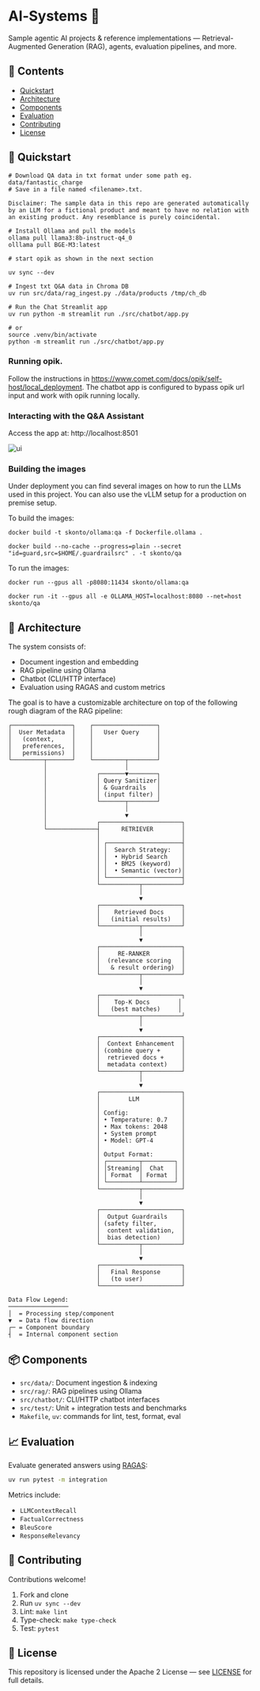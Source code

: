 # AI‑Systems 🚀
Sample agentic AI projects & reference implementations — Retrieval-Augmented Generation (RAG), agents, evaluation pipelines, and more.

## 📑 Contents

- [Quickstart](#-quickstart)
- [Architecture](#-architecture)
- [Components](#-components)
- [Evaluation](#-evaluation)
- [Contributing](#-contributing)
- [License](#-license)

## 🔧 Quickstart

```
# Download QA data in txt format under some path eg. data/fantastic_charge
# Save in a file named <filename>.txt.

Disclaimer: The sample data in this repo are generated automatically by an LLM for a fictional product and meant to have no relation with an existing product. Any resemblance is purely coincidental.

# Install Ollama and pull the models
ollama pull llama3:8b-instruct-q4_0
olllama pull BGE-M3:latest

# start opik as shown in the next section

uv sync --dev

# Ingest txt Q&A data in Chroma DB
uv run src/data/rag_ingest.py ./data/products /tmp/ch_db

# Run the Chat Streamlit app
uv run python -m streamlit run ./src/chatbot/app.py

# or
source .venv/bin/activate
python -m streamlit run ./src/chatbot/app.py
```

### Running opik.

Follow the instructions in https://www.comet.com/docs/opik/self-host/local_deployment.
The chatbot app is configured to bypass opik url input and work with opik running locally.


### Interacting with the Q&A Assistant

Access the app at: http://localhost:8501

![ui](./ui.png)


### Building the images

Under deployment you can find several images on how to run the LLMs used in this project.
You can also use the vLLM setup for a production on premise setup.

To build the images:

```
docker build -t skonto/ollama:qa -f Dockerfile.ollama .

docker build --no-cache --progress=plain --secret "id=guard,src=$HOME/.guardrailsrc" . -t skonto/qa
```

To run the images:

```
docker run --gpus all -p8080:11434 skonto/ollama:qa

docker run -it --gpus all -e OLLAMA_HOST=localhost:8080 --net=host skonto/qa
```

## 🧠 Architecture

The system consists of:
- Document ingestion and embedding
- RAG pipeline using Ollama
- Chatbot (CLI/HTTP interface)
- Evaluation using RAGAS and custom metrics

The goal is to have a customizable architecture on top of the following rough diagram of the RAG pipeline:

```text
┌─────────────────┐    ┌──────────────────┐
│  User Metadata  │    │   User Query     │
│   (context,     │    │                  │
│   preferences,  │    │                  │
│   permissions)  │    │                  │
└─────────┬───────┘    └─────────┬────────┘
          │                      │
          │              ┌───────▼────────┐
          │              │ Query Sanitizer│
          │              │ & Guardrails   │
          │              │ (input filter) │
          │              └───────┬────────┘
          │                      │
          │                      ▼
          │              ┌───────────────────────┐
          └──────────────┤      RETRIEVER        │
                         │                       │
                         │ ┌─────────────────────┤
                         │ │  Search Strategy:   │
                         │ │  • Hybrid Search    │
                         │ │  • BM25 (keyword)   │
                         │ │  • Semantic (vector)│
                         │ └─────────────────────┤
                         └───────────┬───────────┘
                                     │
                                     ▼
                         ┌───────────────────────┐
                         │    Retrieved Docs     │
                         │   (initial results)   │
                         └───────────┬───────────┘
                                     │
                                     ▼
                         ┌───────────────────────┐
                         │     RE-RANKER         │
                         │  (relevance scoring   │
                         │   & result ordering)  │
                         └───────────┬───────────┘
                                     │
                                     ▼
                         ┌───────────────────────┐
                         │    Top-K Docs        │
                         │   (best matches)     │
                         └───────────┬───────────┘
                                     │
                                     ▼
                         ┌───────────────────────┐
                         │  Context Enhancement  │
                         │ (combine query +      │
                         │  retrieved docs +     │
                         │  metadata context)    │
                         └───────────┬───────────┘
                                     │
                                     ▼
                         ┌───────────────────────┐
                         │        LLM            │
                         │                       │
                         │ Config:               │
                         │ • Temperature: 0.7    │
                         │ • Max tokens: 2048    │
                         │ • System prompt       │
                         │ • Model: GPT-4        │
                         │                       │
                         │ Output Format:        │
                         │ ┌─────────┬─────────┐ │
                         │ │Streaming│  Chat   │ │
                         │ │ Format  │ Format  │ │
                         │ └─────────┴─────────┘ │
                         └───────────┬───────────┘
                                     │
                                     ▼
                         ┌───────────────────────┐
                         │  Output Guardrails    │
                         │ (safety filter,       │
                         │  content validation,  │
                         │  bias detection)      │
                         └───────────┬───────────┘
                                     │
                                     ▼
                         ┌───────────────────────┐
                         │   Final Response      │
                         │   (to user)           │
                         └───────────────────────┘

Data Flow Legend:
─────────────────
│  = Processing step/component
▼  = Data flow direction
┌─ = Component boundary
┤  = Internal component section
```

## 📦 Components

- `src/data/`: Document ingestion & indexing
- `src/rag/`: RAG pipelines using Ollama
- `src/chatbot/`: CLI/HTTP chatbot interfaces
- `src/test/`: Unit + integration tests and benchmarks
- `Makefile`, `uv`: commands for lint, test, format, eval

## 📈 Evaluation

Evaluate generated answers using [RAGAS](https://github.com/explodinggradients/ragas):

```bash
uv run pytest -m integration
```

Metrics include:
- `LLMContextRecall`
- `FactualCorrectness`
- `BleuScore`
- `ResponseRelevancy`

## 🤝 Contributing

Contributions welcome!

1. Fork and clone
2. Run `uv sync --dev`
3. Lint: `make lint`
4. Type-check: `make type-check`
5. Test: `pytest`

## 📄 License

This repository is licensed under the Apache 2 License — see [LICENSE](LICENSE) for full details.
